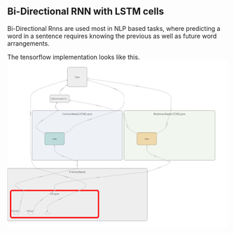 ## Bi-Directional RNN with LSTM cells

Bi-Directional Rnns are used most in NLP based tasks, where predicting a word in a sentence requires knowing the previous as well as future word arrangements.

The tensorflow implementation looks like this.
![graph](/graph.png)
